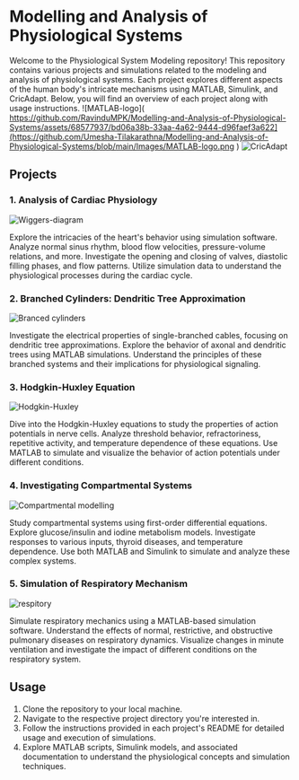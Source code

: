 # Modelling and Analysis of Physiological Systems

Welcome to the Physiological System Modeling repository! This repository contains various projects and simulations related to the modeling and analysis of physiological systems. Each project explores different aspects of the human body's intricate mechanisms using MATLAB, Simulink, and CricAdapt. Below, you will find an overview of each project along with usage instructions.
![MATLAB-logo]( https://github.com/RavinduMPK/Modelling-and-Analysis-of-Physiological-Systems/assets/68577937/bd06a38b-33aa-4a62-9444-d96faef3a622](https://github.com/Umesha-Tilakarathna/Modelling-and-Analysis-of-Physiological-Systems/blob/main/Images/MATLAB-logo.png )
![CricAdapt](https://github.com/RavinduMPK/Modelling-and-Analysis-of-Physiological-Systems/assets/68577937/2f947026-0eaf-4767-a0a0-4f56967cb0af)


## Projects

### 1. Analysis of Cardiac Physiology
![Wiggers-diagram](https://github.com/RavinduMPK/Modelling-and-Analysis-of-Physiological-Systems/assets/68577937/a58a189f-01d1-4e24-aa1b-c304df92c560)

Explore the intricacies of the heart's behavior using simulation software. Analyze normal sinus rhythm, blood flow velocities, pressure-volume relations, and more. Investigate the opening and closing of valves, diastolic filling phases, and flow patterns. Utilize simulation data to understand the physiological processes during the cardiac cycle.

### 2. Branched Cylinders: Dendritic Tree Approximation
![Branced cylinders](https://github.com/RavinduMPK/Modelling-and-Analysis-of-Physiological-Systems/assets/68577937/070e0352-f981-475b-a9bf-d38abe874ffd)

Investigate the electrical properties of single-branched cables, focusing on dendritic tree approximations. Explore the behavior of axonal and dendritic trees using MATLAB simulations. Understand the principles of these branched systems and their implications for physiological signaling.

### 3. Hodgkin-Huxley Equation
![Hodgkin-Huxley](https://github.com/RavinduMPK/Modelling-and-Analysis-of-Physiological-Systems/assets/68577937/e3732cc6-2d7c-46bc-b63b-2db50e5bcf30)

Dive into the Hodgkin-Huxley equations to study the properties of action potentials in nerve cells. Analyze threshold behavior, refractoriness, repetitive activity, and temperature dependence of these equations. Use MATLAB to simulate and visualize the behavior of action potentials under different conditions.

### 4. Investigating Compartmental Systems
![Compartmental modelling](https://github.com/RavinduMPK/Modelling-and-Analysis-of-Physiological-Systems/assets/68577937/d6d1dd8a-44dc-4eba-afe8-ea6cd2b83eb1)

Study compartmental systems using first-order differential equations. Explore glucose/insulin and iodine metabolism models. Investigate responses to various inputs, thyroid diseases, and temperature dependence. Use both MATLAB and Simulink to simulate and analyze these complex systems.

### 5. Simulation of Respiratory Mechanism
![respitory](https://github.com/RavinduMPK/Modelling-and-Analysis-of-Physiological-Systems/assets/68577937/6fef8b54-ac52-4b00-b9f5-96c2ef0c19cd)

Simulate respiratory mechanics using a MATLAB-based simulation software. Understand the effects of normal, restrictive, and obstructive pulmonary diseases on respiratory dynamics. Visualize changes in minute ventilation and investigate the impact of different conditions on the respiratory system.

## Usage

1. Clone the repository to your local machine.
2. Navigate to the respective project directory you're interested in.
3. Follow the instructions provided in each project's README for detailed usage and execution of simulations.
4. Explore MATLAB scripts, Simulink models, and associated documentation to understand the physiological concepts and simulation techniques.

